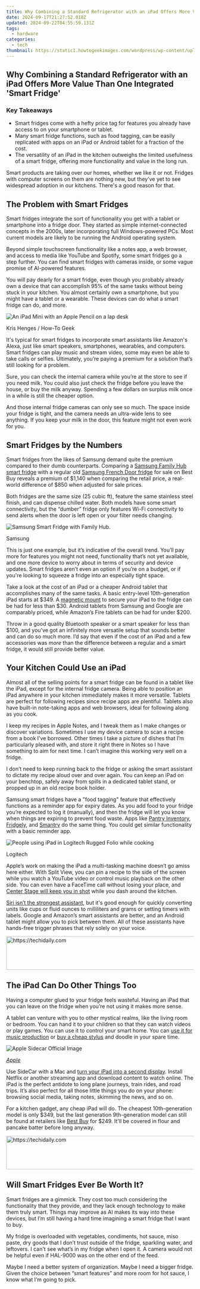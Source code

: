 ```yaml
---
title: Why Combining a Standard Refrigerator with an iPad Offers More Value Than One Integrated 'Smart Fridge'
date: 2024-09-17T21:27:52.018Z
updated: 2024-09-22T04:55:59.131Z
tags:
  - hardware
categories:
  - tech
thumbnail: https://static1.howtogeekimages.com/wordpress/wp-content/uploads/2024/06/an-ipad-inside-a-fridge.jpg
---
```


## Why Combining a Standard Refrigerator with an iPad Offers More Value Than One Integrated 'Smart Fridge'

### Key Takeaways

* Smart fridges come with a hefty price tag for features you already have access to on your smartphone or tablet.
* Many smart fridge functions, such as food tagging, can be easily replicated with apps on an iPad or Android tablet for a fraction of the cost.
* The versatility of an iPad in the kitchen outweighs the limited usefulness of a smart fridge, offering more functionality and value in the long run.

 Smart products are taking over our homes, whether we like it or not. Fridges with computer screens on them are nothing new, but they’ve yet to see widespread adoption in our kitchens. There's a good reason for that.

##  The Problem with Smart Fridges

 Smart fridges integrate the sort of functionality you get with a tablet or smartphone into a fridge door. They started as simple internet-connected concepts in the 2000s, later incorporating full Windows-powered PCs. Most current models are likely to be running the Android operating system.

 Beyond simple touchscreen functionality like a notes app, a web browser, and access to media like YouTube and Spotify, some smart fridges go a step further. You can find smart fridges with cameras inside, or some vague promise of AI-powered features.

 You will pay dearly for a smart fridge, even though you probably already own a device that can accomplish 95% of the same tasks without being stuck in your kitchen. You almost certainly own a smartphone, but you might have a tablet or a wearable. These devices can do what a smart fridge can do, and more.

![An iPad Mini with an Apple Pencil on a lap desk](https://static1.howtogeekimages.com/wordpress/wp-content/uploads/2024/05/53007391947_cbfb770f1f_o.jpg) 

Kris Henges / How-To Geek

 It's typical for smart fridges to incorporate smart assistants like Amazon's Alexa, just like smart speakers, smartphones, wearables, and computers. Smart fridges can play music and stream video, some may even be able to take calls or selfies. Ultimately, you’re paying a premium for a solution that’s still looking for a problem.

 Sure, you can check the internal camera while you’re at the store to see if you need milk. You could also just check the fridge before you leave the house, or buy the milk anyway. Spending a few dollars on surplus milk once in a while is still the cheaper option.

 And those internal fridge cameras can only see so much. The space inside your fridge is tight, and the camera needs an ultra-wide lens to see anything. If you keep your milk in the door, this feature might not even work for you.

##  Smart Fridges by the Numbers

 Smart fridges from the likes of Samsung demand quite the premium compared to their dumb counterparts. Comparing a [Samsung Family Hub smart fridge](https://shop-links.co/link/?exclusive=1&publisher_slug=itechdaily19598&url=https%3A%2F%2Fwww.bestbuy.com%2Fsite%2Fsamsung-25-cu-ft-3-door-french-door-counter-depth-smart-refrigerator-with-family-hub-stainless-steel%2F6546228.p%3FskuId%3D6546228) with a regular old [Samsung French Door fridge](https://shop-links.co/link/?exclusive=1&publisher_slug=itechdaily19598&url=https%3A%2F%2Fwww.bestbuy.com%2Fsite%2Fsamsung-25-cu-ft-3-door-french-door-smart-refrigerator-with-beverage-center-stainless-steel%2F6529227.p%3FskuId%3D6529227) for sale on Best Buy reveals a premium of $1,140 when comparing the retail price, a real-world difference of $850 when adjusted for sale prices.

 Both fridges are the same size (25 cubic ft), feature the same stainless steel finish, and can dispense chilled water. Both models have some smart connectivity, but the “dumber” fridge only features Wi-Fi connectivity to send alerts when the door is left open or your filter needs changing.

![Samsung Smart Fridge with Family Hub.](https://static1.howtogeekimages.com/wordpress/wp-content/uploads/2024/05/6546228cv11d-jpg-maxheight-2000-maxwidth-2000.jpeg) 

Samsung

 This is just one example, but it’s indicative of the overall trend. You’ll pay more for features you might not need, functionality that’s not yet available, and one more device to worry about in terms of security and device updates. Smart fridges aren’t even an option if you’re on a budget, or if you're looking to squeeze a fridge into an especially tight space.

 Take a look at the cost of an iPad or a cheaper Android tablet that accomplishes many of the same tasks. A basic entry-level 10th-generation iPad starts at $349\. A [magnetic mount](https://www.amazon.com/Nillkin-Magnetic-Bedroom-Surface-SnapHold/dp/B0BMPJCKVR/?tag=hotoge-20&ascsubtag=UUhtgUeUpU2003425&asc%5Frefurl=https%3A%2F%2Fwww.howtogeek.com%2Fdont-buy-a-smart-fridge-buy-a-fridge-and-an-ipad-instead%2F&asc%5Fcampaign=Evergreen) to secure your iPad to the fridge can be had for less than $30\. Android tablets from Samsung and Google are comparably priced, while Amazon’s Fire tablets can be had for under $200.

 Throw in a good quality Bluetooth speaker or a smart speaker for less than $100, and you’ve got an infinitely more versatile setup that sounds better and can do so much more. I’d say that even if the cost of an iPad and a few accessories was _more_ than the difference between a regular and a smart fridge, it would still provide better value.

##  Your Kitchen Could Use an iPad

 Almost all of the selling points for a smart fridge can be found in a tablet like the iPad, except for the internal fridge camera. Being able to position an iPad anywhere in your kitchen immediately makes it more versatile. Tablets are perfect for following recipes since recipe apps are plentiful. Tablets also have built-in note-taking apps and web browsers, ideal for following along as you cook.

 I keep my recipes in Apple Notes, and I tweak them as I make changes or discover variations. Sometimes I use my device camera to scan a recipe from a book I’ve borrowed. Other times I take a picture of dishes that I’m particularly pleased with, and store it right there in Notes so I have something to aim for next time. I can’t imagine this working very well on a fridge.

 I don’t need to keep running back to the fridge or asking the smart assistant to dictate my recipe aloud over and over again. You can keep an iPad on your benchtop, safely away from spills in a dedicated tablet stand, or propped up in an old recipe book holder.

 Samsung smart fridges have a "food tagging" feature that effectively functions as a reminder app for expiry dates. As you add food to your fridge you’re expected to log it (manually), and then the fridge will let you know when things are expiring to prevent food waste. Apps like [Pantry Inventory](https://apps.apple.com/au/app/pantry-inventory-track-food/id1500190823), [Fridgely](https://apps.apple.com/au/app/fridgely/id988016972), and [Smantry](https://www.anrdoezrs.net/links/3607085/type/dlg/sid/UUhtgUeUpU2003425/https://play.google.com/store/apps/details?id=app.speisekammer&hl=en&gl=US) do the same thing. You could get similar functionality with a basic reminder app.

![People using iPad in Logitech Rugged Folio while cooking](https://static1.howtogeekimages.com/wordpress/wp-content/uploads/2024/05/rugged-folio.png) 

Logitech

 Apple’s work on making the iPad a multi-tasking machine doesn’t go amiss here either. With Split View, you can pin a recipe to the side of the screen while you watch a YouTube video or control music playback on the other side. You can even have a FaceTime call without losing your place, and [Center Stage will keep you in shot](https://win11-tips.techidaily.com/addressing-broken-disk-organization-in-os/) while you dash around the kitchen.

[Siri isn’t the strongest assistant](https://fox-http.techidaily.com/updated-2024-approved-delving-into-magix-photo-editors-features/), but it's good enough for quickly converting units like cups or fluid ounces to milliliters and grams or setting timers with labels. Google and Amazon’s smart assistants are better, and an Android tablet might allow you to pick between them. All of these assistants have hands-free trigger phrases that rely solely on your voice.

<!-- affiliate ads begin -->
<a href="https://ephamedtechinc.pxf.io/c/5597632/2136612/26400" target="_top" id="2136612">
  <img src="//a.impactradius-go.com/display-ad/26400-2136612" border="0" alt="https://techidaily.com" width="728" height="90"/>
</a>
<img height="0" width="0" src="https://ephamedtechinc.pxf.io/i/5597632/2136612/26400" style="position:absolute;visibility:hidden;" border="0" />
<!-- affiliate ads end -->

##  The iPad Can Do Other Things Too

 Having a computer glued to your fridge feels wasteful. Having an iPad that you can leave on the fridge when you’re not using it makes more sense.

 A tablet can venture with you to other mystical realms, like the living room or bedroom. You can hand it to your children so that they can watch videos or play games. You can use it to control your smart home. You can [use it for music production](https://youtube-web.techidaily.com/tarting-strong-with-these-trendy-15-video-intros-for-2024/) or [buy a cheap stylus](https://phone-solutions.techidaily.com/how-to-create-a-digital-signature-online-for-fodt-file-document-by-ldigisigner-sign-a-word-sign-a-word/) and doodle in your spare time.

![Apple Sidecar Official Image](https://static1.howtogeekimages.com/wordpress/wp-content/uploads/2022/03/Sidecar-Hero.png) 

_[Apple](https://support.apple.com/en-za/HT210380)_

 Use SideCar with a Mac and [turn your iPad into a second display](https://android-location-track.techidaily.com/best-anti-tracker-software-for-lenovo-thinkphone-drfone-by-drfone-virtual-android/). Install Netflix or another streaming app and download content to watch online. The iPad is the perfect antidote to long plane journeys, train rides, and road trips. It’s also perfect for all those little things you do on your phone: browsing social media, taking notes, skimming the news, and so on.

 For a kitchen gadget, any cheap iPad will do. The cheapest 10th-generation model is only $349, but the last generation 9th-generation model can still be found at retailers like [Best Buy](https://shop-links.co/link/?exclusive=1&publisher_slug=itechdaily19598&url=https%3A%2F%2Fwww.bestbuy.com%2Fsite%2Fapple-10-2-inch-ipad-9th-generation-with-wi-fi-64gb-silver%2F4901811.p%3FskuId%3D4901811) for $249\. It'll be covered in flour and pancake batter before long anyway.

<!-- affiliate ads begin -->
<a href="https://ephamedtechinc.pxf.io/c/5597632/2123512/26400" target="_top" id="2123512">
  <img src="//a.impactradius-go.com/display-ad/26400-2123512" border="0" alt="https://techidaily.com" width="728" height="90"/>
</a>
<img height="0" width="0" src="https://ephamedtechinc.pxf.io/i/5597632/2123512/26400" style="position:absolute;visibility:hidden;" border="0" />
<!-- affiliate ads end -->

##  Will Smart Fridges Ever Be Worth It?

 Smart fridges are a gimmick. They cost too much considering the functionality that they provide, and they lack enough technology to make them truly smart. Things may improve as AI makes its way into these devices, but I’m still having a hard time imagining a smart fridge that I want to buy.

 My fridge is overloaded with vegetables, condiments, hot sauce, miso paste, dry goods that I don’t trust outside of the fridge, sparkling water, and leftovers. I can't see what’s in my fridge when I open it. A camera would not be helpful even if HAL-9000 was on the other end of the feed.

 Maybe I need a better system of organization. Maybe I need a bigger fridge. Given the choice between “smart features” and more room for hot sauce, I know what I’m going to pick.

<ins class="adsbygoogle"
     style="display:block"
     data-ad-format="autorelaxed"
     data-ad-client="ca-pub-7571918770474297"
     data-ad-slot="1223367746"></ins>

<ins class="adsbygoogle"
     style="display:block"
     data-ad-client="ca-pub-7571918770474297"
     data-ad-slot="8358498916"
     data-ad-format="auto"
     data-full-width-responsive="true"></ins>



